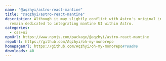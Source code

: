 ```yaml
---
name: "@aqzhyi/astro-react-mantine"
title: "@aqzhyi/astro-react-mantine"
description: Although it may slightly conflict with Astro's original intent, you
  remain dedicated to integrating mantine UI within Astro.
categories:
  - css+ui
npmUrl: https://www.npmjs.com/package/@aqzhyi/astro-react-mantine
repoUrl: https://github.com/Aqzhyi/oh-my-monorepo
homepageUrl: https://github.com/Aqzhyi/oh-my-monorepo#readme
downloads: 40
---
```

